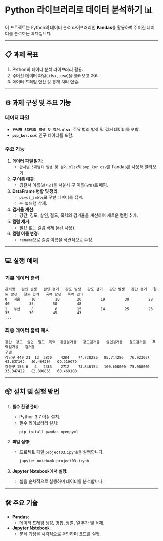 # Python 라이브러리로 데이터 분석하기 📊

이 프로젝트는 Python의 데이터 분석 라이브러리인 **Pandas**를 활용하여 주어진 데이터를 분석하는 과제입니다. 

---

## 📋 과제 목표
1. Python의 데이터 분석 라이브러리 활용.
2. 주어진 데이터 파일(.xlsx, .csv)을 불러오고 처리.
3. 데이터 프레임 연산 및 통계 처리 연습.

---

## ⚙️ 과제 구성 및 주요 기능

### 데이터 파일
- **`관서별 5대범죄 발생 및 검거.xlsx`**: 주요 범죄 발생 및 검거 데이터를 포함.
- **`pop_kor.csv`**: 인구 데이터를 포함.

### 주요 기능
1. **데이터 파일 읽기**:
   - `관서별 5대범죄 발생 및 검거.xlsx`와 `pop_kor.csv`를 Pandas를 사용해 불러오기.
2. **구 이름 매핑**:
   - 경찰서 이름(`관서명`)을 서울시 구 이름(`구별`)로 매핑.
3. **DataFrame 병합 및 정리**:
   - `pivot_table`로 구별 데이터를 집계.
   - `구 없음` 행 삭제.
4. **검거율 계산**:
   - 강간, 강도, 살인, 절도, 폭력의 검거율을 계산하여 새로운 컬럼 추가.
5. **컬럼 제거**:
   - 필요 없는 컬럼 삭제 (`del` 사용).
6. **컬럼 이름 변경**:
   - `rename`으로 컬럼 이름을 직관적으로 수정.

---

## 💻 실행 예제

### 기본 데이터 출력
```plaintext
관서명   살인 발생   살인 검거   강도 발생   강도 검거   강간 발생   강간 검거   절도 발생   절도 검거   폭력 발생   폭력 검거
0   서울     10         10        20         19         30         28         40         35         50         48
1   부산     8          8         15         14         25         23         35         30         45         43
...
```

### 최종 데이터 출력 예시
```plaintext
강간  강도  살인  절도  폭력  강간검거율   강도검거율   살인검거율   절도검거율   폭력검거율   검거율
구별                                          
강남구 449 21  13  3850    4284    77.728285   85.714286   76.923077   42.857143   86.484594   66.519670
강동구 156 6   4   2366    2712    78.846154   100.000000  75.000000   33.347422   82.890855   60.469108
```

---

## 📦 설치 및 실행 방법

1. **필수 환경 준비**:
   - Python 3.7 이상 설치.
   - 필수 라이브러리 설치:
     ```bash
     pip install pandas openpyxl
     ```

2. **파일 실행**:
   - 프로젝트 파일 `project03.ipynb`을 실행합니다.
     ```bash
     jupyter notebook project03.ipynb
     ```

3. **Jupyter Notebook에서 실행**:
   - 셀을 순차적으로 실행하며 데이터를 분석합니다.

---

## 🛠️ 주요 기술

- **Pandas**:
  - 데이터 프레임 생성, 병합, 정렬, 열 추가 및 삭제.
- **Jupyter Notebook**:
  - 분석 과정을 시각적으로 확인하며 코드를 실행.
